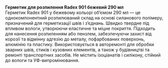 **Герметик для розпилення Radex 901 бежевий 290 мл**  
Герметик Radex 901 у бежевому кольорі об’ємом 290 мл — це однокомпонентний розпилюваний склад на основі силанового полімеру, призначений для герметизації швів і з’єднань. Швидко твердне під впливом вологи, утворюючи еластичне та міцне покриття. Підходить для нанесення розпиленням або пензлем, забезпечуючи захист від корозії та відмінну адгезію до металу, пофарбованих поверхонь, алюмінію та пластику. Використовується в авторемонті для обробки зварних швів, стиків і кузовних елементів, а також у будівництві та ремонті транспортних засобів. Не містить ізоціанатів і силікону, стійкий до вологи та УФ-випромінювання.